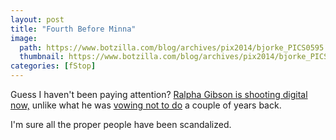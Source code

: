 ```yaml
---
layout: post
title: "Fourth Before Minna"
image:
  path: https://www.botzilla.com/blog/archives/pix2014/bjorke_PICS0595.jpg
  thumbnail: https://www.botzilla.com/blog/archives/pix2014/bjorke_PICS0595.jpg
categories: [fStop]
---
```


<!--more-->
<p>Guess I haven't been paying attention? <a href="http://ibarionex.net/thecandidframe/2014/10/4/the-candid-frame-252-ralph-gibson">Ralpha Gibson is shooting digital now,</a> unlike what he was <a href="/blog/archives/000175.html">vowing not to do</a> a couple of years back.</p>

<p>I'm sure all the proper people have been scandalized.</p>
